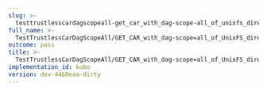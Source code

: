 ```yaml
---
slug: >-
  testtrustlesscardagscopeall-get_car_with_dag-scope-all_of_unixfs_directory_with_multiple_files_(format-car)-header_accept-ranges
full_name: >-
  TestTrustlessCarDagScopeAll/GET_CAR_with_dag-scope=all_of_UnixFS_directory_with_multiple_files_(format=car)/Header_Accept-Ranges
outcome: pass
title: >-
  TestTrustlessCarDagScopeAll/GET_CAR_with_dag-scope=all_of_UnixFS_directory_with_multiple_files_(format=car)/Header_Accept-Ranges
implementation_id: kubo
version: dev-44b0eaa-dirty
---
```


